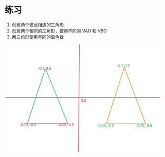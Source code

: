 # 练习

1. 创建两个彼此相连的三角形
2. 创建两个相同的三角形，使用不同的 VAO 和 VBO
3. 两三角形使用不同的着色器

![image-20210414220504034](../../static/images/image-20210414220504034.png)
